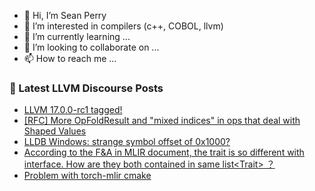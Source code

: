 - 👋 Hi, I’m Sean Perry
- 👀 I’m interested in compilers (c++, COBOL, llvm)
- 🌱 I’m currently learning ...
- 💞️ I’m looking to collaborate on ...
- 📫 How to reach me ...

<!---
s66perry/s66perry is a ✨ special ✨ repository because its `README.md` (this file) appears on your GitHub profile.
You can click the Preview link to take a look at your changes.
--->
### 📕 Latest LLVM Discourse Posts

<!-- DISCOURSE-LLVM:START -->
- [LLVM 17.0.0-rc1 tagged!](https://discourse.llvm.org/t/llvm-17-0-0-rc1-tagged/72404#post_6)
- [[RFC] More OpFoldResult and &quot;mixed indices&quot; in ops that deal with Shaped Values](https://discourse.llvm.org/t/rfc-more-opfoldresult-and-mixed-indices-in-ops-that-deal-with-shaped-values/72510#post_1)
- [LLDB Windows: strange symbol offset of 0x1000?](https://discourse.llvm.org/t/lldb-windows-strange-symbol-offset-of-0x1000/72509#post_1)
- [According to the F&amp;A in MLIR document, the trait is so different with interface. How are they both contained in same list&lt;Trait&gt; ？](https://discourse.llvm.org/t/according-to-the-f-a-in-mlir-document-the-trait-is-so-different-with-interface-how-are-they-both-contained-in-same-list-trait/72506#post_3)
- [Problem with torch-mlir cmake](https://discourse.llvm.org/t/problem-with-torch-mlir-cmake/69727#post_3)
<!-- DISCOURSE-LLVM:END -->
